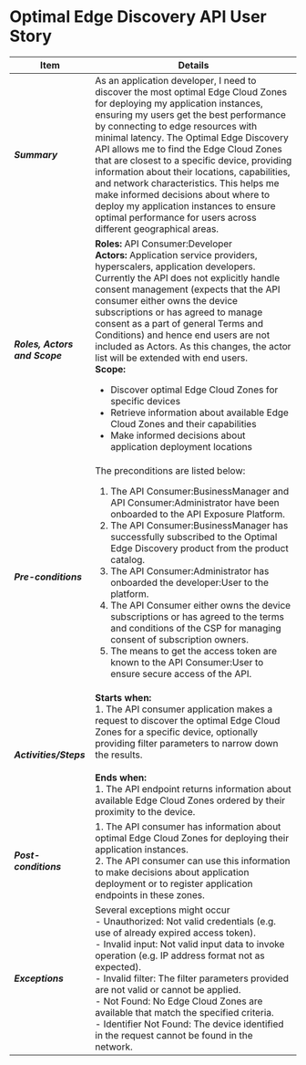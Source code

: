 # Optimal Edge Discovery API User Story

| **Item** | **Details** |
| ---- | ------- |
| ***Summary*** | As an application developer, I need to discover the most optimal Edge Cloud Zones for deploying my application instances, ensuring my users get the best performance by connecting to edge resources with minimal latency. The Optimal Edge Discovery API allows me to find the Edge Cloud Zones that are closest to a specific device, providing information about their locations, capabilities, and network characteristics. This helps me make informed decisions about where to deploy my application instances to ensure optimal performance for users across different geographical areas. |
| ***Roles, Actors and Scope*** | **Roles:** API Consumer:Developer<br> **Actors:** Application service providers, hyperscalers, application developers. Currently the API does not explicitly handle consent management (expects that the API consumer either owns the device subscriptions or has agreed to manage consent as a part of general Terms and Conditions) and hence end users are not included as Actors. As this changes, the actor list will be extended with end users. <br> **Scope:** <ul><li>Discover optimal Edge Cloud Zones for specific devices</li><li>Retrieve information about available Edge Cloud Zones and their capabilities</li><li>Make informed decisions about application deployment locations</li></ul> |
| ***Pre-conditions*** |The preconditions are listed below:<br><ol><li>The API Consumer:BusinessManager and API Consumer:Administrator have been onboarded to the API Exposure Platform.</li><li>The API Consumer:BusinessManager has successfully subscribed to the Optimal Edge Discovery product from the product catalog.</li><li>The API Consumer:Administrator has onboarded the developer:User to the platform.</li><li>The API Consumer either owns the device subscriptions or has agreed to the terms and conditions of the CSP for managing consent of subscription owners.</li><li>The means to get the access token are known to the API Consumer:User to ensure secure access of the API.</li></ol> |
| ***Activities/Steps*** | **Starts when:** <br>1. The API consumer application makes a request to discover the optimal Edge Cloud Zones for a specific device, optionally providing filter parameters to narrow down the results.<br><br>**Ends when:** <br>1. The API endpoint returns information about available Edge Cloud Zones ordered by their proximity to the device. |
| ***Post-conditions*** | 1. The API consumer has information about optimal Edge Cloud Zones for deploying their application instances.<br>2. The API consumer can use this information to make decisions about application deployment or to register application endpoints in these zones. |
| ***Exceptions*** | Several exceptions might occur <br>- Unauthorized: Not valid credentials (e.g. use of already expired access token).<br>- Invalid input: Not valid input data to invoke operation (e.g. IP address format not as expected).<br>- Invalid filter: The filter parameters provided are not valid or cannot be applied.<br>- Not Found: No Edge Cloud Zones are available that match the specified criteria.<br>- Identifier Not Found: The device identified in the request cannot be found in the network.
